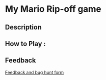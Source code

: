 # My Mario Rip-off game

## Description

## How to Play :
[](my_game.exe)
## Feedback
[Feedback and bug hunt form](hhttps://docs.google.com/forms/d/e/1FAIpQLSejtjU4B6HeOo5vVSV-JOt5r_oviFVA-NL68RTh4oxP51nUpA/viewform?usp=sf_link)
